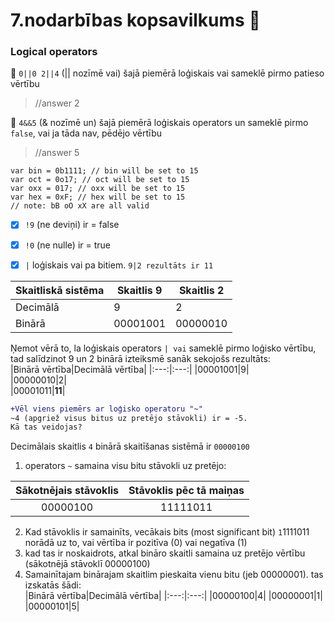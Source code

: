 # 7.nodarbības kopsavilkums :pushpin:

### Logical operators  
🤯 `0||0 2||4` (|| nozīmē vai) šajā piemērā loģiskais vai sameklē pirmo patieso vērtību  
> //answer 2  

🤯 `4&&5` (& nozīmē un) šajā piemērā loģiskais operators un sameklē pirmo `false`, vai ja tāda nav, pēdējo vērtību  
> //answer 5  

```  
var bin = 0b1111; // bin will be set to 15  
var oct = 0o17; // oct will be set to 15  
var oxx = 017; // oxx will be set to 15  
var hex = 0xF; // hex will be set to 15  
// note: bB oO xX are all valid  
```  
- [x] `!9` (ne deviņi) ir = false  
- [x] `!0` (ne nulle) ir = true  
- [x] `|` loģiskais vai pa bitiem. `9|2 rezultāts ir 11`  

 
 |Skaitliskā sistēma|Skaitlis 9|Skaitlis 2|  
 |-|-|-|  
 |Decimālā|9|2|  
 |Binārā|00001001|00000010|  

 Ņemot vērā to, la loģiskais operators `| vai` sameklē pirmo loģisko vērtību, tad salīdzinot 9 un 2 binārā izteiksmē sanāk sekojošs rezultāts:  
 |Binārā vērtība|Decimālā vērtība|
 |:---:|:---:|
 |00001001|9|  
 |00000010|2|  
 |00001011|**11**|  
 ```diff  
 +Vēl viens piemērs ar loģisko operatoru "~"  
 ~4 (apgriež visus bitus uz pretējo stāvokli) ir = -5.  
 Kā tas veidojas?  
 ```  
 Decimālais skaitlis `4` binārā skaitīšanas sistēmā ir `00000100`  
 1. operators `~` samaina visu bitu stāvokli uz pretējo:  
 
 |Sākotnējais stāvoklis|Stāvoklis pēc tā maiņas|  
 |:---:|:---:|    
 |00000100|11111011|   
 
2. Kad stāvoklis ir samainīts, vecākais bits (most significant bit) `1`1111011 norādā uz to, vai vērtība ir pozitīva (0) vai negatīva (1)  
3. kad tas ir noskaidrots, atkal bināro skaitli samaina uz pretējo vērtību (sākotnējā stāvoklī 00000100)  
4. Samainītajam binārajam skaitlim pieskaita vienu bitu (jeb 00000001). tas izskatās šādi:  
|Binārā vērtība|Decimālā vērtība|
|:---:|:---:|
|00000100|4|
|00000001|1|
|00000101|5|  

 

